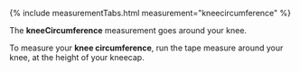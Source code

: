 {% include measurementTabs.html measurement="kneecircumference" %}

The **kneeCircumference** measurement goes around your knee.

To measure your **knee circumference**, run the tape measure around your knee, at the height of your kneecap.
